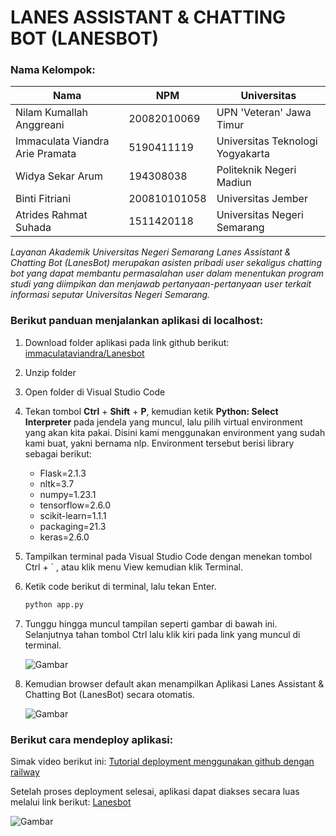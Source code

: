 # LANES ASSISTANT & CHATTING BOT (LANESBOT)

### **Nama Kelompok:**
| Nama  | NPM | Universitas   |
| ----- | --- | ------------  |
| Nilam Kumallah Anggreani   | 20082010069  | UPN 'Veteran' Jawa Timur   |
| Immaculata Viandra Arie Pramata | 5190411119  | Universitas Teknologi Yogyakarta   |
| Widya Sekar Arum | 194308038  | Politeknik Negeri Madiun   |
| Binti Fitriani | 200810101058  | Universitas Jember   |
| Atrides Rahmat Suhada | 1511420118  | Universitas Negeri Semarang   |

*Layanan Akademik Universitas Negeri Semarang Lanes Assistant & Chatting Bot (LanesBot) merupakan asisten pribadi user sekaligus chatting bot yang dapat membantu permasalahan user dalam menentukan program studi yang diimpikan dan menjawab pertanyaan-pertanyaan user terkait informasi seputar Universitas Negeri Semarang.*

### **Berikut panduan menjalankan aplikasi di localhost:**

1. Download folder aplikasi pada link github berikut: [immaculataviandra/Lanesbot](https://github.com/immaculataviandra/Lanesbot) 
2. Unzip folder
3. Open folder di Visual Studio Code
4. Tekan tombol **Ctrl** + **Shift** + **P**, kemudian ketik **Python: Select Interpreter** pada jendela yang muncul, lalu pilih virtual environment yang akan kita pakai. Disini kami menggunakan environment yang sudah kami buat, yakni bernama nlp. Environment tersebut berisi library sebagai berikut:
    - Flask=2.1.3
    - nltk=3.7
    - numpy=1.23.1
    - tensorflow=2.6.0
    - scikit-learn=1.1.1
    - packaging=21.3
    - keras=2.6.0
5. Tampilkan terminal pada Visual Studio Code dengan menekan tombol Ctrl + ` , atau klik menu View kemudian klik Terminal.
6. Ketik code berikut di terminal, lalu tekan Enter.
    ```markdown
    python app.py
    ```
7. Tunggu hingga muncul tampilan seperti gambar di bawah ini. Selanjutnya tahan tombol Ctrl lalu klik kiri pada link yang muncul di terminal.

    ![Gambar](apppy.JPG)
8. Kemudian  browser default akan menampilkan Aplikasi Lanes Assistant & Chatting Bot (LanesBot) secara otomatis.

    ![Gambar](localhost.JPG)


### **Berikut cara mendeploy aplikasi:**
Simak video berikut ini:
[Tutorial deployment menggunakan github dengan railway](https://youtu.be/JQIKobOcQ9k)

Setelah proses deployment selesai, aplikasi dapat diakses secara luas melalui link berikut: [Lanesbot](https://web-production-a26a.up.railway.app/)

![Gambar](railway.JPG)
